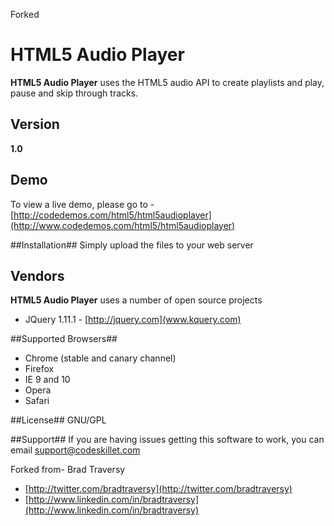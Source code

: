 Forked 
# HTML5 Audio Player #

**HTML5 Audio Player** uses the HTML5 audio API to create playlists and play, pause and skip through tracks.


## Version ##
**1.0**

## Demo ##
To view a live demo, please go to - [http://codedemos.com/html5/html5audioplayer](http://www.codedemos.com/html5/html5audioplayer)


##Installation##
Simply upload the files to your web server

## Vendors ##
**HTML5 Audio Player** uses a number of open source projects

* JQuery 1.11.1 - [http://jquery.com](www.kquery.com)


##Supported Browsers##
* Chrome (stable and canary channel)
* Firefox
* IE 9 and 10
* Opera
* Safari

##License##
GNU/GPL

##Support##
If you are having issues getting this software to work, you can email support@codeskillet.com

Forked from-
Brad Traversy

* [http://twitter.com/bradtraversy](http://twitter.com/bradtraversy)
* [http://www.linkedin.com/in/bradtraversy](http://www.linkedin.com/in/bradtraversy)